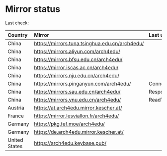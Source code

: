 <script src="./time.js"></script>
# Mirror status
Last check: <script type="text/javascript">localize(1669526310.3632624);</script>

|Country|Mirror|Last update|
|:------|:-----|:----------|
|China|https://mirrors.tuna.tsinghua.edu.cn/arch4edu/|<script type="text/javascript">localize(1669488029);</script>|
|China|https://mirrors.aliyun.com/arch4edu/|<script type="text/javascript">localize(1669444503);</script>|
|China|https://mirrors.bfsu.edu.cn/arch4edu/|<script type="text/javascript">localize(1669488029);</script>|
|China|https://mirror.iscas.ac.cn/arch4edu/|<script type="text/javascript">localize(1669488029);</script>|
|China|https://mirrors.nju.edu.cn/arch4edu/|<script type="text/javascript">localize(1669444503);</script>|
|China|https://mirrors.pinganyun.com/arch4edu/|ConnectTimeout|
|China|https://mirrors.sau.edu.cn/arch4edu/|Response 500|
|China|https://mirrors.ynu.edu.cn/arch4edu/|ReadTimeout|
|Austria|https://at.arch4edu.mirror.kescher.at/|<script type="text/javascript">localize(1669488029);</script>|
|France|https://mirror.lesviallon.fr/arch4edu/|<script type="text/javascript">localize(1669488029);</script>|
|Germany|https://pkg.fef.moe/arch4edu/|<script type="text/javascript">localize(1669488029);</script>|
|Germany|https://de.arch4edu.mirror.kescher.at/|<script type="text/javascript">localize(1669488029);</script>|
|United States|https://arch4edu.keybase.pub/|<script type="text/javascript">localize(1669488029);</script>|

<script src="./tablefilter/tablefilter.js"></script>
<script src="./table.js"></script>